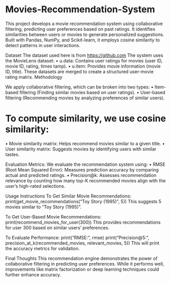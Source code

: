 # Movies-Recommendation-System
This project develops a movie recommendation system using collaborative filtering, predicting user preferences based on past ratings. It identifies similarities between users or movies to generate personalized suggestions. Built with Pandas, NumPy, and Scikit-learn, it employs cosine similarity to detect patterns in user interactions.

Dataset
 The dataset used here is from https://github.com
 The system uses the MovieLens dataset:
 • u.data: Contains user ratings for movies (user ID, movie ID, rating, times
tamp).
 • u.item: Provides movie information (movie ID, title). These datasets are
 merged to create a structured user-movie rating matrix.
 Methodology
 
 We apply collaborative filtering, which can be broken into two types:
 • Item-based filtering (Finding similar movies based on user ratings).
 • User-based filtering (Recommending movies by analyzing preferences of
 similar users).
 
 # To compute similarity, we use cosine similarity:
 • Movie similarity matrix: Helps recommend movies similar to a given title.
 • User similarity matrix: Suggests movies by identifying users with similar
 tastes.

 
 Evaluation Metrics:
 We evaluate the recommendation system using:
 • RMSE (Root Mean Squared Error): Measures prediction accuracy by
 comparing actual and predicted ratings.
 • Precision@k: Assesses recommendation relevance by counting how many
 top-K recommended movies align with the user’s high-rated selections.

Usage Instructions
 To Get Similar Movie Recommendations:
 print(get_movie_recommendations(“Toy Story (1995)”, 5)) This suggests 5
 movies similar to “Toy Story (1995)”.
 
 To Get User-Based Movie Recommendations:
 print(recommend_movies_for_user(300)) This provides recommendations for
 user 300 based on similar users’ preferences.

 To Evaluate Performance:
 print(“RMSE:”, rmse) print(“Precision@5:”, precision_at_k(recommended_movies,
 relevant_movies, 5)) This will print the accuracy metrics for validation.
 
 Final Thoughts
 This recommendation engine demonstrates the power of collaborative filtering in
 predicting user preferences. While it performs well, improvements like matrix
 factorization or deep learning techniques could further enhance accuracy.
